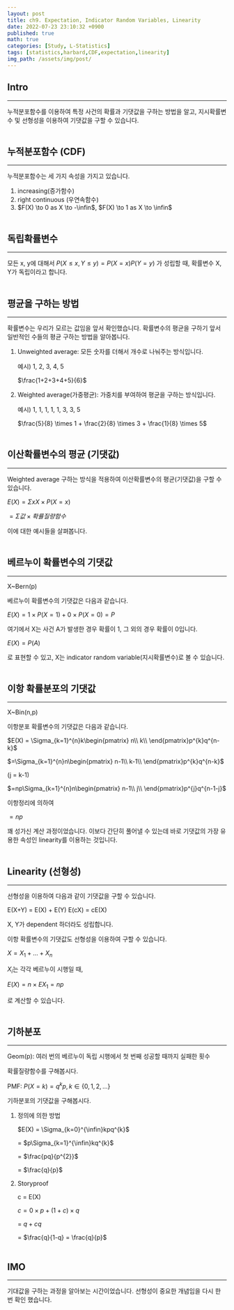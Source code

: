 ```yaml
---
layout: post
title: ch9. Expectation, Indicator Random Variables, Linearity
date: 2022-07-23 23:10:32 +0900
published: true
math: true
categories: [Study, L-Statistics]
tags: [statistics,harbard,CDF,expectation,linearity]
img_path: /assets/img/post/
---
```


## Intro
***

누적분포함수를 이용하여 특정 사건의 확률과 기댓값을 구하는 방법을 알고, 지시확률변수 및 선형성을 이용하여 기댓값을 구할 수 있습니다.
<br><br>


## 누적분포함수 (CDF)
***

누적분포함수는 세 가지 속성을 가지고 있습니다.

1. increasing(증가함수)
2. right continuous (우연속함수)
3. $F(X) \to 0 as X \to -\infin$, $F(X) \to 1 as X \to \infin$
<br><br>


## 독립확률변수
***

모든 x, y에 대해서 $P(X \leq x, Y \leq y) = P(X=x)P(Y=y)$ 가 성립할 때, 확률변수 X, Y가 독립이라고 합니다.
<br><br>


## 평균을 구하는 방법
***

확률변수는 우리가 모르는 값임을 앞서 확인했습니다. 확률변수의 평균을 구하기 앞서 일반적인 수들의 평균 구하는 방법을 알아봅니다.

1. Unweighted average: 모든 숫자를 더해서 개수로 나눠주는 방식입니다.

   예시) 1, 2, 3, 4, 5

   $\frac{1+2+3+4+5}{6}$

2. Weighted average(가중평균): 가중치를 부여하여 평균을 구하는 방식입니다.

   예시) 1, 1, 1, 1, 1, 3, 3, 5

   $\frac{5}{8} \times 1 + \frac{2}{8} \times 3 + \frac{1}{8} \times 5$
   <br><br>


## 이산확률변수의 평균 (기댓값)
***

Weighted average 구하는 방식을 적용하여 이산확률변수의 평균(기댓값)을 구할 수 있습니다.

$E(X) = \Sigma{x} X\times P(X=x)$

$= \Sigma 값 \times 확률질량함수$

이에 대한 예시들을 살펴봅니다.
<br><br>


## 베르누이 확률변수의 기댓값
***

X~Bern(p)

베르누이 확률변수의 기댓값은 다음과 같습니다.

$E(X) = 1 \times P(X=1) + 0 \times P(X=0) = P$

여기에서 X는 사건 A가 발생한 경우 확률이 1, 그 외의 경우 확률이 0입니다.

$E(X) = P(A)$

로 표현할 수 있고, X는 indicator random variable(지시확률변수)로 볼 수 있습니다.
<br><br>


## 이항 확률분포의 기댓값
***

X~Bin(n,p)

이항분포 확률변수의 기댓값은 다음과 같습니다.

$E(X) = \Sigma_{k=1}^{n}k\begin{pmatrix}
n\\
k\\
\end{pmatrix}p^{k}q^{n-k}$

$=\Sigma_{k=1}^{n}n\begin{pmatrix}
n-1\\
k-1\\
\end{pmatrix}p^{k}q^{n-k}$

(j = k-1)

$=np\Sigma_{k=1}^{n}n\begin{pmatrix}
n-1\\
j\\
\end{pmatrix}p^{j}q^{n-1-j}$

이항정리에 의하여

$=np$

꽤 성가신 계산 과정이었습니다. 이보다 간단히 풀어낼 수 있는데 바로 기댓값의 가장 유용한 속성인 linearity를 이용하는 것입니다.
<br><br>


## Linearity (선형성)
***

선형성을 이용하여 다음과 같이 기댓값을 구할 수 있습니다.

E(X+Y) = E(X) + E(Y)
E(cX) = cE(X)

X, Y가 dependent 하더라도 성립합니다.

이항 확률변수의 기댓값도 선형성을 이용하여 구할 수 있습니다.

$X = X_{1} + ... + X_{n}$

$X_{i}$는 각각 베르누이 시행일 때, 

$E(X) = n \times E{X_{1}} = np$

로 계산할 수 있습니다.
<br><br>


## 기하분포
***

Geom(p): 여러 번의 베르누이 독립 시행에서 첫 번째 성공할 때까지 실패한 횟수

확률질량함수를 구해봅시다.

PMF: $P(X=k) = q^{k}p, k \in \{0,1,2,...\}$

기하분포의 기댓값을 구해봅시다.

1. 정의에 의한 방법

   $E(X) = \Sigma_{k=0}^{\infin}kpq^{k}$

   = $p\Sigma_{k=1}^{\infin}kq^{k}$

   = $\frac{pq}{p^{2}}$

   = $\frac{q}{p}$

2. Storyproof

   c = E(X)

   $c = 0 \times p + (1 + c) \times q$

   = $q + cq$

   = $\frac{q}{1-q} = \frac{q}{p}$
   <br><br>


## IMO
***

기대값을 구하는 과정을 알아보는 시간이었습니다. 선형성이 중요한 개념임을 다시 한 번 확인 했습니다.